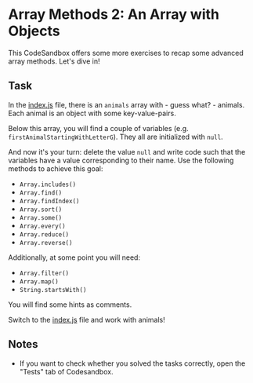 # Array Methods 2: An Array with Objects

This CodeSandbox offers some more exercises to recap some advanced array methods. Let's dive in!

## Task

In the [index.js](index.js) file, there is an `animals` array with - guess what? - animals. Each animal is an object with some key-value-pairs.

Below this array, you will find a couple of variables (e.g. `firstAnimalStartingWithLetterG`). They all are initialized with `null`.

And now it's your turn: delete the value `null` and write code such that the variables have a value corresponding to their name. Use the following methods to achieve this goal:

- `Array.includes()`
- `Array.find()`
- `Array.findIndex()`
- `Array.sort()`
- `Array.some()`
- `Array.every()`
- `Array.reduce()`
- `Array.reverse()`

Additionally, at some point you will need:

- `Array.filter()`
- `Array.map()`
- `String.startsWith()`

You will find some hints as comments.

Switch to the [index.js](index.js) file and work with animals!

## Notes

- If you want to check whether you solved the tasks correctly, open the "Tests" tab of Codesandbox.
